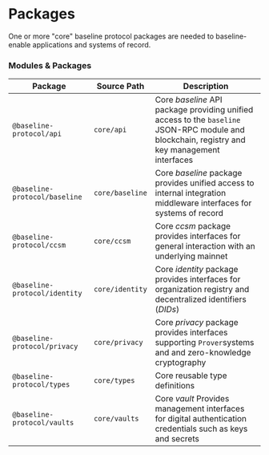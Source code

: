 # Packages

One or more "core" baseline protocol packages are needed to baseline-enable applications and systems of record.

### Modules & Packages

| Package                       | Source Path     | Description                                                                                                                                   |
| ----------------------------- | --------------- | --------------------------------------------------------------------------------------------------------------------------------------------- |
| `@baseline-protocol/api`      | `core/api`      | Core _baseline_ API package providing unified access to the `baseline` JSON-RPC module and blockchain, registry and key management interfaces |
| `@baseline-protocol/baseline` | `core/baseline` | Core _baseline_ package provides unified access to internal integration middleware interfaces for systems of record                           |
| `@baseline-protocol/ccsm`     | `core/ccsm`     | Core _ccsm_ package provides interfaces for general interaction with an underlying mainnet                                                    |
| `@baseline-protocol/identity` | `core/identity` | Core _identity_ package provides interfaces for organization registry and decentralized identifiers (_DIDs_)                                  |
| `@baseline-protocol/privacy`  | `core/privacy`  | Core _privacy_ package provides interfaces supporting `Prover`systems and and zero-knowledge cryptography                                     |
| `@baseline-protocol/types`    | `core/types`    | Core reusable type definitions                                                                                                                |
| `@baseline-protocol/vaults`   | `core/vaults`   | Core _vault_ Provides management interfaces for digital authentication credentials such as keys and secrets                                   |
